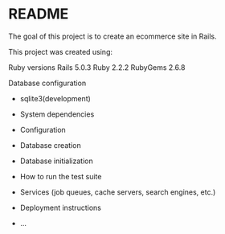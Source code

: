 # README
The goal of this project is to create an ecommerce site in Rails.

This project was created using: 

Ruby versions
Rails     5.0.3
Ruby      2.2.2
RubyGems  2.6.8

Database configuration
*  sqlite3(development)

* System dependencies

* Configuration

* Database creation

* Database initialization

* How to run the test suite

* Services (job queues, cache servers, search engines, etc.)

* Deployment instructions

* ...
